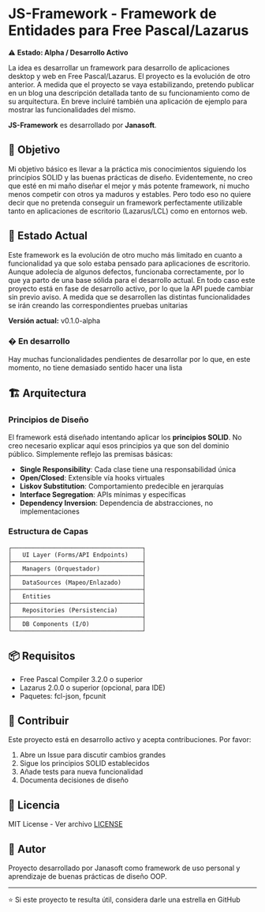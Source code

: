 # JS-Framework - Framework de Entidades para Free Pascal/Lazarus

⚠️ **Estado: Alpha / Desarrollo Activo**

La idea es desarrollar un framework para desarrollo de aplicaciones desktop y web en Free Pascal/Lazarus. El proyecto es la evolución de otro anterior.
A medida que el proyecto se vaya estabilizando, pretendo publicar en un blog una descripción detallada tanto de su funcionamiento como de su arquitectura.
En breve incluiré también una aplicación de ejemplo para mostrar las funcionalidades del mismo.

**JS-Framework** es desarrollado por **Janasoft**.

## 🎯 Objetivo
Mi objetivo básico es llevar a la práctica mis conocimientos siguiendo los principios SOLID y las buenas prácticas de diseño. Evidentemente, no creo que esté en mi maño diseñar el mejor y más potente framework, ni mucho menos competir con otros ya maduros y estables. Pero todo eso no quiere decir que no pretenda conseguir un framework perfectamente utilizable tanto en aplicaciones de escritorio (Lazarus/LCL) como en entornos web.

## 🚧 Estado Actual
Este framework es la evolución de otro mucho más limitado en cuanto a funcionalidad ya que solo estaba pensado para aplicaciones de escritorio. Aunque adolecía de algunos defectos, funcionaba correctamente, por lo que ya parto de una base sólida para el desarrollo actual.
En todo caso este proyecto está en fase de desarrollo activo, por lo que la API puede cambiar sin previo aviso.
A medida que se desarrollen las distintas funcionalidades se irán creando las correspondientes pruebas unitarias

**Versión actual:** v0.1.0-alpha

### � En desarrollo

Hay muchas funcionalidades pendientes de desarrollar por lo que, en este momento, no tiene demasiado sentido hacer una lista


## 🏗️ Arquitectura

### Principios de Diseño

El framework está diseñado intentando aplicar los **principios SOLID**. No creo necesario explicar aquí esos principios ya que son del dominio público. Simplemente reflejo las premisas básicas:

- **Single Responsibility**: Cada clase tiene una responsabilidad única
- **Open/Closed**: Extensible vía hooks virtuales
- **Liskov Substitution**: Comportamiento predecible en jerarquías
- **Interface Segregation**: APIs mínimas y específicas
- **Dependency Inversion**: Dependencia de abstracciones, no implementaciones

### Estructura de Capas

```
┌─────────────────────────────────────┐
│   UI Layer (Forms/API Endpoints)    │
├─────────────────────────────────────┤
│   Managers (Orquestador)            │
├─────────────────────────────────────┤
│   DataSources (Mapeo/Enlazado)      │
├─────────────────────────────────────┤
│   Entities                          │
├─────────────────────────────────────┤
│   Repositories (Persistencia)       │
├─────────────────────────────────────┤
│   DB Components (I/O)               │
└─────────────────────────────────────┘
```

## 📦 Requisitos

- Free Pascal Compiler 3.2.0 o superior
- Lazarus 2.0.0 o superior (opcional, para IDE)
- Paquetes: fcl-json, fpcunit

## 🤝 Contribuir

Este proyecto está en desarrollo activo y acepta contribuciones. Por favor:

1. Abre un Issue para discutir cambios grandes
2. Sigue los principios SOLID establecidos
3. Añade tests para nueva funcionalidad
4. Documenta decisiones de diseño

## 📄 Licencia

MIT License - Ver archivo [LICENSE](LICENSE)

## 👤 Autor

Proyecto desarrollado por Janasoft como framework de uso personal y aprendizaje de buenas prácticas de diseño OOP.

---

⭐ Si este proyecto te resulta útil, considera darle una estrella en GitHub
